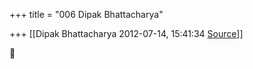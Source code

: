 +++
title = "006 Dipak Bhattacharya"

+++
[[Dipak Bhattacharya	2012-07-14, 15:41:34 [Source](https://groups.google.com/g/bvparishat/c/9d9qDNSHAnQ)]]





